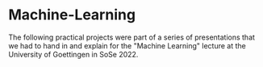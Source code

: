 # Machine-Learning

The following practical projects were part of a series of presentations that we had to hand in and explain for the "Machine Learning" lecture at the University of Goettingen in SoSe 2022.

